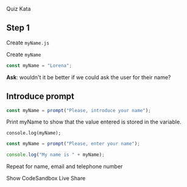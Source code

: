 Quiz Kata

## Step 1

Create `myName.js`

Create `myName`

```js
const myName = "Lorena";
```

**Ask**: wouldn't it be better if we could ask the user for their name?

## Introduce prompt

```js
const myName = prompt("Please, introduce your name");
```

Print myName to show that the value entered is stored in the variable.

`console.log(myName);`

```js
const myName = prompt("Please, enter your name");

console.log("My name is " + myName);
```

Repeat for name, email and telephone number

Show CodeSandbox Live Share
